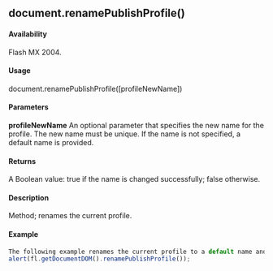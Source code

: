 ## document.renamePublishProfile()

#### Availability

Flash MX 2004.

#### Usage

document.renamePublishProfile([profileNewName])

#### Parameters

**profileNewName** An optional parameter that specifies the new name for the profile. The new name must be unique. If the name is not specified, a default name is provided.

#### Returns

A Boolean value: true if the name is changed successfully; false otherwise.

#### Description

Method; renames the current profile.

#### Example

```javascript
The following example renames the current profile to a default name and displays it:
alert(fl.getDocumentDOM().renamePublishProfile());

```